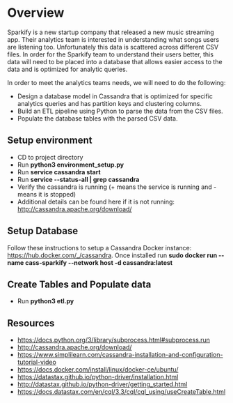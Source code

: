 # Overview

Sparkify is a new startup company that released a new music streaming app. Their analytics team is interested in understanding what songs users are listening too. Unfortunately this data is scattered across different CSV files. In order for the Sparkify team to understand their users better, this data will need to be placed into a database that allows easier access to the data and is optimized for analytic queries.

In order to meet the analytics teams needs, we will need to do the following:
* Design a database model in Cassandra that is optimized for specific analytics queries and has partition keys and clustering columns. 
* Build an ETL pipeline using Python to parse the data from the CSV files.
* Populate the database tables with the parsed CSV data.

## Setup environment
* CD to project directory
* Run **python3 environment_setup.py**
* Run **service cassandra start**
* Run **service --status-all | grep cassandra**
* Verify the cassandra is running (+ means the service is running and - means it is stopped)
* Additional details can be found here if it is not running: http://cassandra.apache.org/download/

## Setup Database
Follow these instructions to setup a Cassandra Docker instance: https://hub.docker.com/_/cassandra.
Once installed run **sudo docker run --name cass-sparkify --network host -d cassandra:latest**

## Create Tables and Populate data
* Run **python3 etl.py**

## Resources
* https://docs.python.org/3/library/subprocess.html#subprocess.run
* http://cassandra.apache.org/download/
* https://www.simplilearn.com/cassandra-installation-and-configuration-tutorial-video
* https://docs.docker.com/install/linux/docker-ce/ubuntu/
* https://datastax.github.io/python-driver/installation.html
* http://datastax.github.io/python-driver/getting_started.html
* https://docs.datastax.com/en/cql/3.3/cql/cql_using/useCreateTable.html
